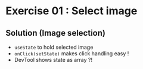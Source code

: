 <!-- .slide: class="center" -->

# Exercise 01 : Select image
## Solution (Image selection)

* `useState` to hold selected image
* `onClick(setState)` makes click handling easy !
* DevTool shows state as array ?! 